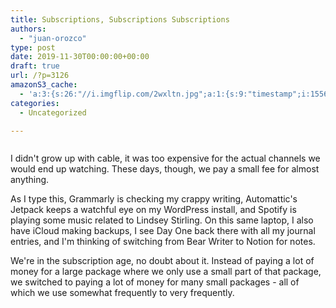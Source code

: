 ```yaml
---
title: Subscriptions, Subscriptions Subscriptions
authors:
  - "juan-orozco"
type: post
date: 2019-11-30T00:00:00+00:00
draft: true
url: /?p=3126
amazonS3_cache:
  - 'a:3:{s:26:"//i.imgflip.com/2wxltn.jpg";a:1:{s:9:"timestamp";i:1556247124;}s:57:"//www.juanorozco.com/wp-content/uploads/2019/04/image.png";i:3138;s:64:"//m.juanorozco.com/wp-content/uploads/2019/04/25230256/image.png";i:3138;}'
categories:
  - Uncategorized

---
```

<figure class="wp-block-image alignwide"><img src="https://i1.wp.com/i.imgflip.com/2wxltn.jpg?w=580&#038;ssl=1" alt="" data-recalc-dims="1" /></figure>

I didn't grow up with cable, it was too expensive for the actual channels we would end up watching. These days, though, we pay a small fee for almost anything.

As I type this, Grammarly is checking my crappy writing, Automattic's Jetpack keeps a watchful eye on my WordPress install, and Spotify is playing some music related to Lindsey Stirling. On this same laptop, I also have iCloud making backups, I see Day One back there with all my journal entries, and I'm thinking of switching from Bear Writer to Notion for notes.

We're in the subscription age, no doubt about it. Instead of paying a lot of money for a large package where we only use a small part of that package, we switched to paying a lot of money for many small packages - all of which we use somewhat frequently to very frequently.

<figure class="wp-block-image">

<img src="https://i0.wp.com/m.juanorozco.com/wp-content/uploads/2019/04/25230256/image.png?w=580&#038;ssl=1" alt="" class="wp-image-3138" srcset="https://i0.wp.com/m.juanorozco.com/wp-content/uploads/2019/04/25230256/image.png?w=580&#038;ssl=1 680w, https://i0.wp.com/m.juanorozco.com/wp-content/uploads/2019/04/25230256/image.png?w=580&#038;ssl=1 300w" sizes="(max-width: 580px) 100vw, 580px" data-recalc-dims="1" /></figure>
